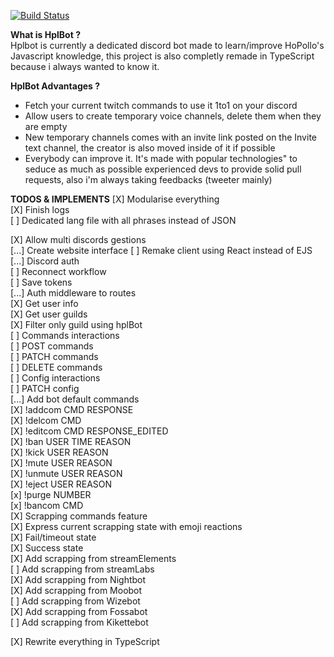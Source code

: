 [![Build Status](https://travis-ci.org/hopollo/hplBot_Discord.svg?branch=master)](https://travis-ci.org/hopollo/hplBot_Discord)

**What is HplBot ?**  
Hplbot is currently a dedicated discord bot made to learn/improve HoPollo's Javascript knowledge, this project is also completly remade in TypeScript because i always wanted to know it.  

**HplBot Advantages ?**  
- Fetch your current twitch commands to use it 1to1 on your discord  
- Allow users to create temporary voice channels, delete them when they are empty  
- New temporary channels comes with an invite link posted on the Invite text channel, the creator is also moved inside of it if possible  
- Everybody can improve it. It's made with popular technologies" to seduce as much as possible experienced devs to provide solid pull requests, also i'm always taking feedbacks (tweeter mainly)  

**TODOS & IMPLEMENTS**
[X] Modularise everything    
[X] Finish logs  
[ ] Dedicated lang file with all phrases instead of JSON  

[X] Allow multi discords gestions  
[...] Create website interface 
  [ ] Remake client using React instead of EJS
  [...] Discord auth  
    [ ] Reconnect workflow  
      [ ] Save tokens  
      [...] Auth middleware to routes  
    [X] Get user info  
    [X] Get user guilds  
      [X] Filter only guild using hplBot  
    [ ] Commands interactions  
      [ ] POST commands  
      [ ] PATCH commands  
      [ ] DELETE commands  
    [ ] Config interactions  
      [ ] PATCH config  
[...] Add bot default commands  
  [X] !addcom CMD RESPONSE  
  [X] !delcom CMD  
  [X] !editcom CMD RESPONSE_EDITED  
  [X] !ban USER TIME REASON  
  [X] !kick USER REASON  
  [X] !mute USER REASON  
  [X] !unmute USER REASON  
  [X] !eject USER REASON  
  [x] !purge NUMBER  
  [x] !bancom CMD  
[X] Scrapping commands feature  
  [X] Express current scrapping state with emoji reactions  
    [X] Fail/timeout state  
    [X] Success state    
  [X] Add scrapping from streamElements  
  [ ] Add scrapping from streamLabs  
  [X] Add scrapping from Nightbot  
  [X] Add scrapping from Moobot  
  [ ] Add scrapping from Wizebot  
  [X] Add scrapping from Fossabot  
  [ ] Add scrapping from Kikettebot

[X] Rewrite everything in TypeScript  